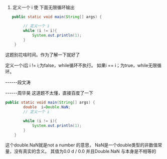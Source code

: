 1. 定义一个 i 使 下面无限循环输出
```java
   public static void main(String[] args) {

        // 定义一个 i
        while (i != i){
            System.out.println(1);
        }
    }
```



这题别花啥时间。作为了解一下就好了

定义一个i后
 i != i;为false，while循环不执行。
 如果i == i；为true，while无限循环。
 
 ------段文涛



------周华昊
这道题不太懂，直接百度了一下
```java
public static void main(String[] args) {
        double  i=Double.NaN;
        // 定义一个 i

        while (i != i){
            System.out.println(1);
        }
    }
```
这个double.NaN就是not a number 的意思，
NaN是一个double类型的非数值常量，没有真实的含义。
其值为0.0 d / 0.0
并且Double.NaN 与本身是不相等的